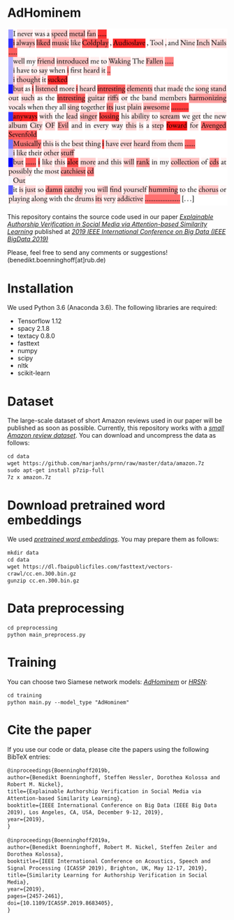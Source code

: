 # AdHominem

<img src="pic_attention.png" width="600">

This repository contains the source code used in our paper [_Explainable Authorship Verification in Social Media via Attention-based Similarity Learning_](https://arxiv.org/abs/1910.08144) published at [_2019 IEEE International Conference on Big Data (IEEE BigData 2019)_](http://bigdataieee.org/BigData2019/)

Please, feel free to send any comments or suggestions! (benedikt.boenninghoff[at]rub.de)

# Installation

We used Python 3.6 (Anaconda 3.6). The following libraries are required:

* Tensorflow 1.12
* spacy 2.1.8
* textacy 0.8.0
* fasttext
* numpy
* scipy
* nltk
* scikit-learn

# Dataset

The large-scale dataset of short Amazon reviews used in our paper will be published as soon as possible. Currently, this repository works with a [_small Amazon review dataset_](https://github.com/marjanhs/prnn). You can download and uncompress the data as follows:

    cd data
    wget https://github.com/marjanhs/prnn/raw/master/data/amazon.7z
    sudo apt-get install p7zip-full
    7z x amazon.7z

# Download pretrained word embeddings

We used [_pretrained word embeddings_](https://fasttext.cc/). You may prepare them as follows:
    
    mkdir data
    cd data
    wget https://dl.fbaipublicfiles.com/fasttext/vectors-crawl/cc.en.300.bin.gz
    gunzip cc.en.300.bin.gz

# Data preprocessing
    
    cd preprocessing
    python main_preprocess.py


# Training
You can choose two Siamese network models: [_AdHominem_](https://arxiv.org/abs/1910.08144) or [_HRSN_](https://arxiv.org/abs/1908.07844):
    
    cd training
    python main.py --model_type "AdHominem"


# Cite the paper

If you use our code or data, please cite the papers using the following BibTeX entries:

    @inproceedings{Boenninghoff2019b,
    author={Benedikt Boenninghoff, Steffen Hessler, Dorothea Kolossa and Robert M. Nickel},
    title={Explainable Authorship Verification in Social Media via Attention-based Similarity Learning},
    booktitle={IEEE International Conference on Big Data (IEEE Big Data 2019), Los Angeles, CA, USA, December 9-12, 2019},
    year={2019},
    }

    @inproceedings{Boenninghoff2019a,
    author={Benedikt Boenninghoff, Robert M. Nickel, Steffen Zeiler and Dorothea Kolossa},
    booktitle={IEEE International Conference on Acoustics, Speech and Signal Processing (ICASSP 2019), Brighton, UK, May 12-17, 2019},
    title={Similarity Learning for Authorship Verification in Social Media},
    year={2019},
    pages={2457-2461},
    doi={10.1109/ICASSP.2019.8683405},
    }

